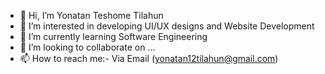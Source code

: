 - 👋 Hi, I’m Yonatan Teshome Tilahun
- 👀 I’m interested in developing UI/UX designs and Website Development
- 🌱 I’m currently learning Software Engineering
- 💞️ I’m looking to collaborate on ...
- 📫 How to reach me:- Via Email (yonatan12tilahun@gmail.com)

<!---
Yonatan-T-T/Yonatan-T-T is a ✨ special ✨ repository because its `README.md` (this file) appears on your GitHub profile.
You can click the Preview link to take a look at your changes.
--->
